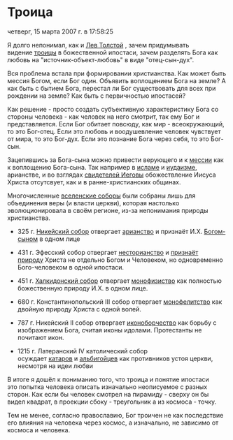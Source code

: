 # Троица
четверг, 15 марта 2007 г. в 17:58:25

Я долго непонимал, как и [Лев Толстой](http://az.lib.ru/t/tolstoj_lew_nikolaewich/text_1140.shtml) , зачем придумывать видение [троицы](http://ru.wikipedia.org/wiki/%D0%A2%D1%80%D0%BE%D0%B8%D1%86%D0%B0) в божественной ипостаси, зачем разделять Бога как любовь на "источник-объект-любовь" в виде "отец-сын-дух".

Вся проблема встала при формировании христианства. Как может быть мессия Богом, если Бог один. Объявить воплощением Бога на земле? А как быть с бытием Бога, перестал ли Бог существовать для всех при рождении на земле? Как быть с первичностью ипостасей?

Как решение - просто создать субъективную характеристику Бога со стороны человека - как человек на него смотрит, так ему Бог и представляется. Если Бог обитает повсюду, как мир - всеокружающий, то это Бог-отец. Если это любовь и воодушевление человек чувствует от мира, то это Бог-дух. Если это познание Бога через себя, то это Бог-сын.

<!-- truncate -->

Зацепившись за Бога-сына можно привести верующего и к [мессии](http://ru.wikipedia.org/wiki/%D0%9C%D0%B5%D1%81%D1%81%D0%B8%D1%8F) как к воплощению Бога-сына. Так например в [исламе](http://ru.wikipedia.org/wiki/%D0%9C%D0%B0%D1%85%D0%B4%D0%B8) и [иудаизме](http://ru.wikipedia.org/wiki/%D0%9C%D0%B0%D1%88%D0%B8%D0%B0%D1%85), арианстве, и во взглядах [свидетелей Иеговы](http://ru.wikipedia.org/wiki/%D0%A1%D0%B2%D0%B8%D0%B4%D0%B5%D1%82%D0%B5%D0%BB%D0%B8_%D0%98%D0%B5%D0%B3%D0%BE%D0%B2%D1%8B) обожествление Иисуса Христа отсутсвует, как и в ранне-христианских общинах.

Многочисленные [вселенские соборы](http://ru.wikipedia.org/wiki/%D0%92%D1%81%D0%B5%D0%BB%D0%B5%D0%BD%D1%81%D0%BA%D0%B8%D0%B5_%D1%81%D0%BE%D0%B1%D0%BE%D1%80%D1%8B) были собраны лишь для объединения веры (и власти церкви), которая настолько эволюционировала в своём регионе, из-за непонимания природы христианства.

- 325 г. [Никейский собор](http://ru.wikipedia.org/wiki/%D0%9F%D0%B5%D1%80%D0%B2%D1%8B%D0%B9_%D0%9D%D0%B8%D0%BA%D0%B5%D0%B9%D1%81%D0%BA%D0%B8%D0%B9_%D1%81%D0%BE%D0%B1%D0%BE%D1%80) отвергает [арианство](http://ru.wikipedia.org/wiki/%D0%90%D1%80%D0%B8%D0%B0%D0%BD%D1%81%D1%82%D0%B2%D0%BE) и признаёт И.Х. [Богом-сыном](http://www.levtolstoy.org.ru/lib/sb/book/1870/page/3) в одном лице  
    
- 431 г. Эфесский собор отвергает [несторианство](http://ru.wikipedia.org/wiki/%D0%9D%D0%B5%D1%81%D1%82%D0%BE%D1%80%D0%B8%D0%B0%D0%BD%D1%81%D1%82%D0%B2%D0%BE) и [признаёт природу](http://www.krotov.info/library/m/meyendrf/patr_19.html) Христа не отдельно Богом и Человеком, но одновременно Бого-человеком в одной ипостаси.
- 451 г. [Халкидонский собор](http://ru.wikipedia.org/wiki/%D0%A5%D0%B0%D0%BB%D0%BA%D0%B8%D0%B4%D0%BE%D0%BD%D1%81%D0%BA%D0%B8%D0%B9_%D1%81%D0%BE%D0%B1%D0%BE%D1%80) отвергает [монофизиство](http://ru.wikipedia.org/wiki/%D0%9C%D0%BE%D0%BD%D0%BE%D1%84%D0%B8%D0%B7%D0%B8%D1%82%D1%81%D1%82%D0%B2%D0%BE) как полностью божественную природу И.Х. в одном лице.
- 680 г. Константинопольский III собор отвергает [монофелитство](http://ru.wikipedia.org/wiki/%D0%9C%D0%BE%D0%BD%D0%BE%D1%84%D0%B5%D0%BB%D0%B8%D1%82%D1%81%D1%82%D0%B2%D0%BE) как двойную природу Христа с одной волей.
- 787 г. Никейский II собор отвергает [иконоборчество](http://ru.wikipedia.org/wiki/%D0%98%D0%BA%D0%BE%D0%BD%D0%BE%D0%B1%D0%BE%D1%80%D1%87%D0%B5%D1%81%D1%82%D0%B2%D0%BE) как борьбу с изображением Бога, считая иконы идолами. Протестанты не почитают икон.  
    
- 1215 г. Латеранский IV католический собор осуждает [катаров](http://ru.wikipedia.org/wiki/%D0%9A%D0%B0%D1%82%D0%B0%D1%80%D1%8B) и [альбигойцев](http://ru.wikipedia.org/wiki/%D0%90%D0%BB%D1%8C%D0%B1%D0%B8%D0%B3%D0%BE%D0%B9%D1%86%D1%8B) как противников устоя церкви, несмотря на идеи любви

В итоге я дошёл к пониманию того, что троица и понятие ипостаси это попытка человека описать изначально неописуемое с разных сторон. Как если бы человек смотрел на пирамиду - сверху он бы видел квадрат, в проекции сбоку - треугольник а из космоса - точку.

Тем не менее, согласно православию, Бог троичен не как последствие его влияния на человека через космос, а изначально, не зависимо от космоса и человека.